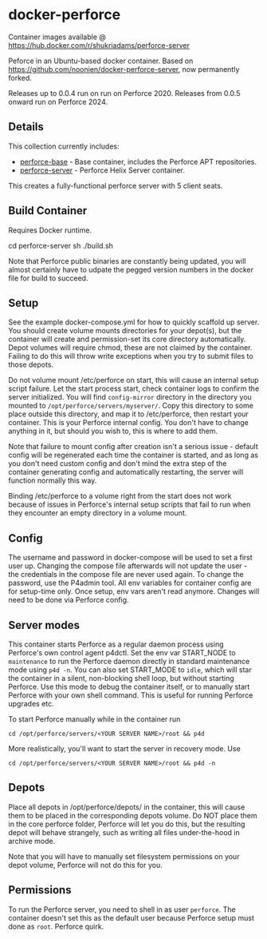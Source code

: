 # docker-perforce

Container images available @ https://hub.docker.com/r/shukriadams/perforce-server

Peforce in an Ubuntu-based docker container. Based on https://github.com/noonien/docker-perforce-server, now permanently forked. 

Releases up to 0.0.4 run on run on Perforce 2020. Releases from 0.0.5 onward run on Perforce 2024.

## Details

This collection currently includes:

  - [perforce-base](perforce-base) - Base container, includes the Perforce APT repositories.
  - [perforce-server](perforce-server/) - Perforce Helix Server container.

This creates a fully-functional perforce server with 5 client seats. 

## Build Container

Requires Docker runtime.

  cd perforce-server
  sh ./build.sh

Note that Perforce public binaries are constantly being updated, you will almost certainly have to udpate the pegged version numbers in the docker file for build to succeed.

## Setup

See the example docker-compose.yml for how to quickly scaffold up server. You should create volume mounts directories for your depot(s), but the container will create and permission-set its core directory automatically. Depot volumes will require chmod, these are not claimed by the container. Failing to do this will throw write exceptions when you try to submit files to those depots.

Do not volume mount /etc/perforce on start, this will cause an internal setup script failure. Let the start process start, check
container logs to confirm the server initialized. You will find `config-mirror` directory in the directory you mounted to `/opt/perforce/servers/myserver/`. Copy this directory to some place outside this directory, and map it to /etc/perforce, then restart your container. This is your Perforce internal config. You don't have to change anything in it, but should you wish to, this is where to add them.

Note that failure to mount config after creation isn't a serious issue - default config will be regenerated each time the container is started, and as long as you don't need custom config and don't mind the extra step of the container generating config and automatically restarting, the server will function normally this way.

Binding /etc/perforce to a volume right from the start does not work because of issues in Perforce's internal setup scripts that fail to run when they encounter an empty directory in a volume mount. 


## Config

The username and password in docker-compose will be used to set a first user up. Changing the compose file afterwards will not update the user - the credentials in the compose file are never used again. To change the password, use the P4admin tool. All env variables for container config are for setup-time only. Once setup, env vars aren't read anymore. Changes will need to be done via Perforce config.

## Server modes

This container starts Perforce as a regular daemon process using Perforce's own control agent p4dctl. Set the env var START_NODE to `maintenance` to run the Perforce daemon directly in standard maintenance mode using `p4d -n`. You can also set START_MODE to `idle`, which will star the container in a silent, non-blocking shell loop, but without 
starting Perforce. Use this mode to debug the container itself, or to manually start Perforce with your own shell command. This is useful for running Perforce upgrades etc.

To start Perforce manually while in the container run 

    cd /opt/perforce/servers/<YOUR SERVER NAME>/root && p4d

More realistically, you'll want to start the server in recovery mode. Use

    cd /opt/perforce/servers/<YOUR SERVER NAME>/root && p4d -n

## Depots

Place all depots in /opt/perforce/depots/ in the container, this will cause them to be placed in the corresponding depots volume. Do NOT place them in the core perforce folder, Perforce will let you do this, but the resulting depot will behave strangely, such as writing all files under-the-hood in archive mode.

Note that you will have to manually set filesystem permissions on your depot volume, Perforce will not do this for you.

## Permissions

To run the Perforce server, you need to shell in as user `perforce`. The container doesn't set this as the default user because Perforce setup must done as `root`. Perforce quirk.
